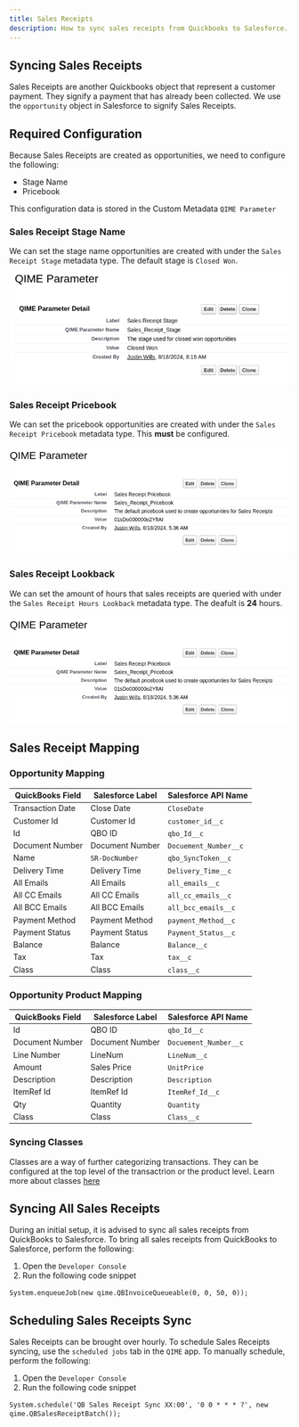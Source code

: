```yaml
---
title: Sales Receipts
description: How to sync sales receipts from Quickbooks to Salesforce.
---
```


## Syncing Sales Receipts

Sales Receipts are another Quickbooks object that represent a customer payment. They signify a payment that has already been collected. We use the `opportunity` object in Salesforce to signify Sales Receipts.

## Required Configuration

Because Sales Receipts are created as opportunities, we need to configure the following:

- Stage Name
- Pricebook

This configuration data is stored in the Custom Metadata `QIME Parameter`

### Sales Receipt Stage Name

We can set the stage name opportunities are created with under the `Sales Receipt Stage` metadata type. The default stage is `Closed Won`.

![Sales Receipt Stage Mapping](/docs/src/assets/sales-receipts/stage-name.png)

### Sales Receipt Pricebook

We can set the pricebook opportunities are created with under the `Sales Receipt Pricebook` metadata type. This **must** be configured.

![Sales Receipt Pricebook](/docs/src/assets/sales-receipts/pricebook.png)

### Sales Receipt Lookback

We can set the amount of hours that sales receipts are queried with under the `Sales Receipt Hours Lookback` metadata type. The deafult is **24** hours.

![Sales Receipt Pricebook](/docs/src/assets/sales-receipts/pricebook.png)

## Sales Receipt Mapping

### Opportunity Mapping

| QuickBooks Field | Salesforce Label | Salesforce API Name   |
| ---------------- | ---------------- | --------------------- |
| Transaction Date | Close Date       | `CloseDate`           |
| Customer Id      | Customer Id      | `customer_id__c`      |
| Id               | QBO ID           | `qbo_Id__c`           |
| Document Number  | Document Number  | `Docuement_Number__c` |
| Name             | `SR-DocNumber`   | `qbo_SyncToken__c`    |
| Delivery Time    | Delivery Time    | `Delivery_Time__c`    |
| All Emails       | All Emails       | `all_emails__c`       |
| All CC Emails    | All CC Emails    | `all_cc_emails__c`    |
| All BCC Emails   | All BCC Emails   | `all_bcc_emails__c`   |
| Payment Method   | Payment Method   | `payment_Method__c`   |
| Payment Status   | Payment Status   | `Payment_Status__c`   |
| Balance          | Balance          | `Balance__c`          |
| Tax              | Tax              | `tax__c`              |
| Class            | Class            | `class__c`            |

### Opportunity Product Mapping

| QuickBooks Field | Salesforce Label | Salesforce API Name   |
| ---------------- | ---------------- | --------------------- |
| Id               | QBO ID           | `qbo_Id__c`           |
| Document Number  | Document Number  | `Docuement_Number__c` |
| Line Number      | LineNum          | `LineNum__c`          |
| Amount           | Sales Price      | `UnitPrice`           |
| Description      | Description      | `Description`         |
| ItemRef Id       | ItemRef Id       | `ItemRef_Id__c`       |
| Qty              | Quantity         | `Quantity`            |
| Class            | Class            | `Class__c`            |

### Syncing Classes

Classes are a way of further categorizing transactions. They can be configured at the top level of the transactrion or the product level. Learn more about classes [here](https://quickbooks.intuit.com/learn-support/en-us/help-article/class-list/create-manage-classes-quickbooks-online/L1QzEOUxM_US_en_US)

## Syncing All Sales Receipts

During an initial setup, it is advised to sync all sales receipts from QuickBooks to Salesforce. To bring all sales receipts from QuickBooks to Salesforce, perform the following:

1. Open the `Developer Console`
2. Run the following code snippet

```apex
System.enqueueJob(new qime.QBInvoiceQueueable(0, 0, 50, 0));
```

## Scheduling Sales Receipts Sync

Sales Receipts can be brought over hourly. To schedule Sales Receipts syncing, use the `scheduled jobs` tab in the `QIME` app. To manually schedule, perform the following:

1. Open the `Developer Console`
2. Run the following code snippet

```apex
System.schedule('QB Sales Receipt Sync XX:00', '0 0 * * * ?', new qime.QBSalesReceiptBatch());
```
